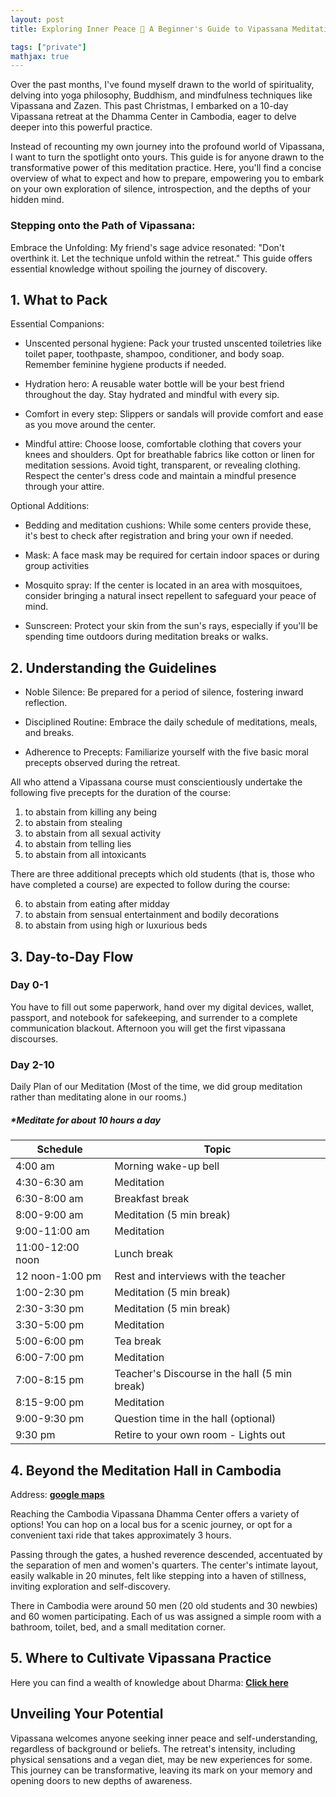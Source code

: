 ```yaml
---
layout: post
title: Exploring Inner Peace 🧘 A Beginner's Guide to Vipassana Meditation 

tags: ["private"]
mathjax: true
---
```

Over the past months, I've found myself drawn to the world of spirituality, delving into yoga philosophy, Buddhism, and mindfulness techniques like Vipassana and Zazen. This past Christmas, I embarked on a 10-day Vipassana retreat at the Dhamma Center in Cambodia, eager to delve deeper into this powerful practice.

Instead of recounting my own journey into the profound world of Vipassana, I want to turn the spotlight onto yours. This guide is for anyone drawn to the transformative power of this meditation practice. Here, you'll find a concise overview of what to expect and how to prepare, empowering you to embark on your own exploration of silence, introspection, and the depths of your hidden mind.

### Stepping onto the Path of Vipassana: 

Embrace the Unfolding: My friend's sage advice resonated: "Don't overthink it. Let the technique unfold within the retreat." This guide offers essential knowledge without spoiling the journey of discovery.

## 1. What to Pack

Essential Companions:

- Unscented personal hygiene: Pack your trusted unscented toiletries like toilet paper, toothpaste, shampoo, conditioner, and body soap. Remember feminine hygiene products if needed.

- Hydration hero: A reusable water bottle will be your best friend throughout the day. Stay hydrated and mindful with every sip. 

- Comfort in every step: Slippers or sandals will provide comfort and ease as you move around the center. 

- Mindful attire: Choose loose, comfortable clothing that covers your knees and shoulders. Opt for breathable fabrics like cotton or linen for meditation sessions. Avoid tight, transparent, or revealing clothing. Respect the center's dress code and maintain a mindful presence through your attire.

Optional Additions: 

- Bedding and meditation cushions: While some centers provide these, it's best to check after registration and bring your own if needed. 

- Mask: A face mask may be required for certain indoor spaces or during group activities

- Mosquito spray: If the center is located in an area with mosquitoes, consider bringing a natural insect repellent to safeguard your peace of mind.

- Sunscreen: Protect your skin from the sun's rays, especially if you'll be spending time outdoors during meditation breaks or walks.

## 2. Understanding the Guidelines

- Noble Silence: Be prepared for a period of silence, fostering inward reflection.

- Disciplined Routine: Embrace the daily schedule of meditations, meals, and breaks.

- Adherence to Precepts: Familiarize yourself with the five basic moral precepts observed during the retreat.

All who attend a Vipassana course must conscientiously undertake the following five precepts for the duration of the course:

1. to abstain from killing any being
2. to abstain from stealing
3. to abstain from all sexual activity
4. to abstain from telling lies
5. to abstain from all intoxicants

There are three additional precepts which old students (that is, those who have completed a course) are expected to follow during the course:

6. to abstain from eating after midday
7. to abstain from sensual entertainment and bodily decorations
8. to abstain from using high or luxurious beds

## 3. Day-to-Day Flow

### Day 0-1
You have to fill out some paperwork, hand over my digital devices, wallet, passport, and notebook for safekeeping, and surrender to a complete communication blackout. Afternoon you will get the first vipassana discourses.

### Day 2-10
Daily Plan of our Meditation (Most of the time, we did group meditation rather than meditating alone in our rooms.)

##### *Meditate for about 10 hours a day


| Schedule  | Topic |
| ------------- | ------------- |
| 4:00 am  | Morning wake-up bell  |
| 4:30-6:30 am  | Meditation  |
| 6:30-8:00 am  | Breakfast break  |
| 8:00-9:00 am  | Meditation (5 min break)  |
| 9:00-11:00 am   | Meditation  |
| 11:00-12:00 noon  | Lunch break  |
| 12 noon-1:00 pm  | Rest and interviews with the teacher |
| 1:00-2:30 pm  | Meditation (5 min break) |
| 2:30-3:30 pm  | Meditation (5 min break) |
| 3:30-5:00 pm  | Meditation |
| 5:00-6:00 pm  | Tea break |
| 6:00-7:00 pm  | Meditation |
| 7:00-8:15 pm  | Teacher's Discourse in the hall (5 min break) |
| 8:15-9:00 pm  | Meditation |
| 9:00-9:30 pm   | Question time in the hall (optional) |
| 9:30 pm   | Retire to your own room - Lights out |


## 4. Beyond the Meditation Hall in Cambodia

Address: <a href="https://maps.app.goo.gl/iwNBKjDod7aZtBvA9" target="_blank"><b>google maps</b></a>

Reaching the Cambodia Vipassana Dhamma Center offers a variety of options! You can hop on a local bus for a scenic journey, or opt for a convenient taxi ride that takes approximately 3 hours.

Passing through the gates, a hushed reverence descended, accentuated by the separation of men and women's quarters. The center's intimate layout, easily walkable in 20 minutes, felt like stepping into a haven of stillness, inviting exploration and self-discovery.

There in Cambodia were around 50 men (20 old students and 30 newbies) and 60 women participating. Each of us was assigned a simple room with a bathroom, toilet, bed, and a small meditation corner.

## 5. Where to Cultivate Vipassana Practice

Here you can find a wealth of knowledge about Dharma: <a href="https://www.dhamma.org/en-US/locations/directory" target="_blank"><b>Click here</b></a>

## Unveiling Your Potential

Vipassana welcomes anyone seeking inner peace and self-understanding, regardless of background or beliefs. The retreat's intensity, including physical sensations and a vegan diet, may be new experiences for some. This journey can be transformative, leaving its mark on your memory and opening doors to new depths of awareness.




                   	
                   	
                    	
                 	
            	
            	
                    	
                    	
                    	
                  	
                   	
                    	
                    	
                   	
                            	